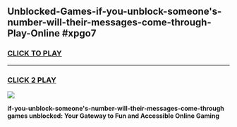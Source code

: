 
## Unblocked-Games-if-you-unblock-someone's-number-will-their-messages-come-through-Play-Online #xpgo7
<h3>
<a href="https://news.freeplayer.one?title=if-you-unblock-someone's-number-will-their-messages-come-through&ref=3">CLICK TO PLAY</a></h3>
<hr>

<h3>
<a href="https://news.freeplayer.one?title=if-you-unblock-someone's-number-will-their-messages-come-through&ref=3">CLICK 2 PLAY</a>
  
</h3>

<a href="https://news.freeplayer.one?title=if-you-unblock-someone's-number-will-their-messages-come-through&ref=3"><img src="https://clearcache.store/games.png"></a>


**if-you-unblock-someone's-number-will-their-messages-come-through games unblocked: Your Gateway to Fun and Accessible Online Gaming**
